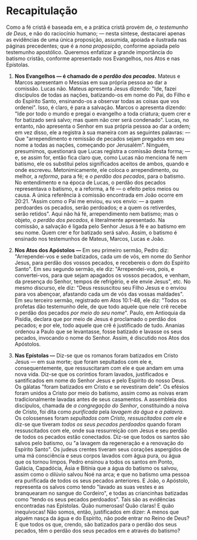 # Recapitulação

Como a fé cristã é baseada em, e a prática cristã provém de, *o testemunho de Deus*, e não do raciocínio humano; — nesta síntese, destacarei apenas as evidências de uma única proposição, assumida, apoiada e ilustrada nas páginas precedentes; que é a *nona proposição*, conforme apoiada pelo testemunho apostólico. Queremos enfatizar a grande importância do batismo cristão, conforme apresentado nos Evangelhos, nos Atos e nas Epístolas.

1. **Nos Evangelhos — é chamado de *o perdão dos pecados*.** Mateus e Marcos apresentam o Messias em sua própria pessoa ao dar a comissão. Lucas não. Mateus apresenta Jesus dizendo: "Ide, fazei discípulos de todas as nações, batizando-os em nome do Pai, do Filho e do Espírito Santo, ensinando-os a observar todas as coisas que vos ordenei". Isso, é claro, é para a salvação. Marcos o apresenta dizendo: "Ide por todo o mundo e pregai o evangelho a toda criatura; quem crer e for batizado será salvo; mas quem não crer será condenado". Lucas, no entanto, não apresenta o Senhor em sua própria pessoa ao dar a ordem; em vez disso, ele a registra à sua maneira com as seguintes palavras: — Que "arrependimento e remissão de pecados sejam pregados em seu nome a todas as nações, começando por Jerusalém". Ninguém, presumimos, questionará que Lucas registra a comissão desta forma; — e, se assim for, então fica claro que, como Lucas não menciona fé nem batismo, ele os substitui pelos significados aceitos de ambos, quando e onde escreveu. Metonimicamente, ele coloca o arrependimento, ou melhor, a *reforma*, para a fé; e *o perdão dos pecados*, para o batismo. No entendimento e na época de Lucas, o perdão dos pecados representava o batismo, e a reforma, a fé — o efeito pelos meios ou causa. A única referência à comissão encontrada em João ocorre em 20:21. "Assim como o Pai me enviou, eu vos envio: — a quem perdoardes os pecados, serão perdoados; e a quem os retiverdes, serão retidos". Aqui não há fé, arrependimento nem batismo; mas o objeto, *o perdão dos pecados*, é literalmente apresentado. Na comissão, a salvação é ligada pelo Senhor Jesus à fé e ao batismo em seu nome. Quem crer e for batizado será salvo. Assim, o batismo é ensinado nos testemunhos de Mateus, Marcos, Lucas e João.

2. **Nos Atos dos Apóstolos —** Em seu primeiro sermão, Pedro diz: "Arrependei-vos e sede batizados, cada um de vós, em nome do Senhor Jesus, para perdão dos vossos pecados, e recebereis o dom do Espírito Santo". Em seu segundo sermão, ele diz: "Arrependei-vos, pois, e convertei-vos, para que sejam apagados os vossos pecados, e venham, da presença do Senhor, tempos de refrigério, e ele envie Jesus", etc. No mesmo discurso, ele diz: "Deus ressuscitou seu Filho Jesus e o enviou para vos abençoar, afastando cada um de vós das vossas maldades". Em seu terceiro sermão, registrado em Atos 10:1-48, ele diz: "Todos os profetas dão testemunho dele, de que todo aquele que nele crê recebe o perdão dos pecados *por meio do seu nome*". Paulo, em Antioquia da Pisídia, declara que por meio de Jesus é proclamado o perdão dos pecados; e por ele, todo aquele que crê é justificado de tudo. Ananias ordenou a Paulo que se levantasse, fosse batizado e lavasse os seus pecados, invocando o nome do Senhor. Assim, é discutido nos Atos dos Apóstolos.

3. **Nas Epístolas —** Diz-se que os romanos foram batizados em Cristo Jesus — em sua morte; que foram sepultados com ele e, consequentemente, que ressuscitaram com ele e que andam em uma nova vida. Diz-se que os coríntios foram lavados, justificados e santificados em nome do Senhor Jesus e pelo Espírito do nosso Deus. Os gálatas "foram batizados em Cristo e se revestiram dele". Os efésios foram unidos a Cristo por meio do batismo, assim como as noivas eram tradicionalmente lavadas antes de seus casamentos. A assembleia dos discípulos, chamada de *a congregação do Senhor*, constituindo a noiva de Cristo, foi dita como *purificada* pela *lavagem da água* e *a palavra*. Os colossenses foram *sepultados com Cristo, ressuscitados com ele* e diz-se que tiveram *todos os seus pecados perdoados* quando foram ressuscitados com ele, onde sua ressurreição com Jesus e seu perdão de todos os pecados estão conectados. Diz-se que todos os santos são salvos pelo batismo, ou "a lavagem da regeneração e a renovação do Espírito Santo". Os judeus crentes tiveram seus corações aspergidos de uma má consciência e seus corpos lavados com água pura, ou água que os tornou limpos. Pedro ensinou a todos os santos em Ponto, Galácia, Capadócia, Ásia e Bitínia que a água do batismo os salvou, assim como o dilúvio salvou Noé na arca; e que no batismo uma pessoa era purificada de todos os seus pecados anteriores. E João, o Apóstolo, representa os salvos como tendo "lavado as suas vestes e as branquearam no sangue do Cordeiro", e todas as criancinhas batizadas como "tendo os seus pecados perdoados". Tais são as evidências encontradas nas Epístolas. Quão numerosas! Quão claras! E quão inequívocas! Não somos, então, justificados em dizer: A menos que alguém nasça da água e do Espírito, não pode entrar no Reino de Deus? E que todos os que, crendo, são batizados para o perdão dos seus pecados, têm o perdão dos seus pecados em e através do batismo?
